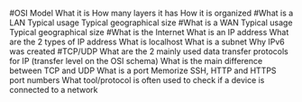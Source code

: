 #OSI Model
What it is
How many layers it has
How it is organized
#What is a LAN
Typical usage
Typical geographical size
#What is a WAN
Typical usage
Typical geographical size
#What is the Internet
What is an IP address
What are the 2 types of IP address
What is localhost
What is a subnet
Why IPv6 was created
#TCP/UDP
What are the 2 mainly used data transfer protocols for IP (transfer level on the OSI schema)
What is the main difference between TCP and UDP
What is a port
Memorize SSH, HTTP and HTTPS port numbers
What tool/protocol is often used to check if a device is connected to a network
